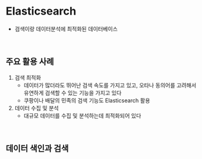 # Elasticsearch
- 검색이랑 데이터분석에 최적화된 데이터베이스

<br>

## 주요 활용 사례
1. 검색 최적화
    - 데이터가 많더라도 뛰어난 검색 속도를 가지고 있고, 오타나 동의어를 고려해서 유연하게 검색할 수 있는 기능을 가지고 있다
    - 쿠팡이나 배달의 민족의 검색 기능도 Elasticsearch 활용
2. 데이터 수집 및 분석
    - 대규모 데이터를 수집 및 분석하는데 최적화되어 있다


<br>

## 데이터 색인과 검색

